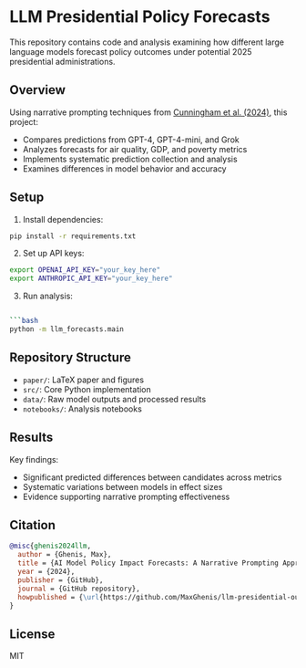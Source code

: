 # LLM Presidential Policy Forecasts

This repository contains code and analysis examining how different large language models forecast policy outcomes under potential 2025 presidential administrations.

## Overview

Using narrative prompting techniques from [Cunningham et al. (2024)](https://arxiv.org/abs/2404.07396), this project:

- Compares predictions from GPT-4, GPT-4-mini, and Grok
- Analyzes forecasts for air quality, GDP, and poverty metrics
- Implements systematic prediction collection and analysis
- Examines differences in model behavior and accuracy

## Setup

1. Install dependencies:

```bash
pip install -r requirements.txt
```

2. Set up API keys:

```bash
export OPENAI_API_KEY="your_key_here"
export ANTHROPIC_API_KEY="your_key_here"
```

3. Run analysis:

````bash

```bash
python -m llm_forecasts.main
````

## Repository Structure

- `paper/`: LaTeX paper and figures
- `src/`: Core Python implementation
- `data/`: Raw model outputs and processed results
- `notebooks/`: Analysis notebooks

## Results

Key findings:

- Significant predicted differences between candidates across metrics
- Systematic variations between models in effect sizes
- Evidence supporting narrative prompting effectiveness

## Citation

```bibtex
@misc{ghenis2024llm,
  author = {Ghenis, Max},
  title = {AI Model Policy Impact Forecasts: A Narrative Prompting Approach},
  year = {2024},
  publisher = {GitHub},
  journal = {GitHub repository},
  howpublished = {\url{https://github.com/MaxGhenis/llm-presidential-outcome-forecasts}}
}
```

## License

MIT
